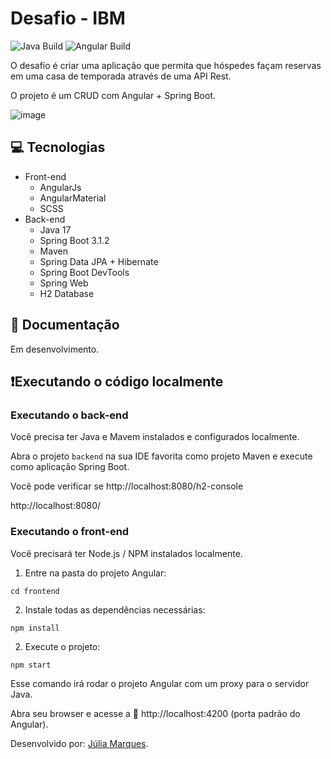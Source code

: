 # Desafio - IBM
![Java Build](https://github.com/loiane/crud-angular-spring/actions/workflows/maven.yml/badge.svg?branch=main)
![Angular Build](https://github.com/loiane/crud-angular-spring/actions/workflows/angular.yml/badge.svg?branch=main)

O desafio é criar uma aplicação que permita que hóspedes façam reservas em uma casa de temporada através de uma API Rest. 

O projeto é um CRUD com Angular + Spring Boot.

![image](https://github.com/juliamarqss/desafio-ibm-bootcamp-reservas/assets/99684837/33e3200c-e620-42ec-a124-4e2d9577c037)

## 💻 Tecnologias
- Front-end
  - AngularJs
  - AngularMaterial
  - SCSS
- Back-end
  - Java 17
  - Spring Boot 3.1.2
  - Maven
  - Spring Data JPA + Hibernate
  - Spring Boot DevTools
  - Spring Web
  - H2 Database

## 📝 Documentação 
Em desenvolvimento.

## ❗️Executando o código localmente

### Executando o back-end

Você precisa ter Java e Mavem instalados e configurados localmente.

Abra o projeto `backend` na sua IDE favorita como projeto Maven e execute como aplicação Spring Boot.

Você pode verificar se 
http://localhost:8080/h2-console

http://localhost:8080/

### Executando o front-end
Você precisará ter Node.js / NPM instalados localmente.

1. Entre na pasta do projeto Angular:
```
cd frontend
```
2. Instale todas as dependências necessárias:
```
npm install
```
2. Execute o projeto:
```
npm start
```
Esse comando irá rodar o projeto Angular com um proxy para o servidor Java.

Abra seu browser e acesse a 🚪 http://localhost:4200 (porta padrão do Angular).

Desenvolvido por: [Júlia Marques](https://www.linkedin.com/in/marques-julia/).

